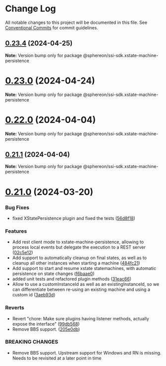 # Change Log

All notable changes to this project will be documented in this file.
See [Conventional Commits](https://conventionalcommits.org) for commit guidelines.

## [0.23.4](https://github.com/Sphereon-Opensource/SSI-SDK/compare/v0.23.2...v0.23.4) (2024-04-25)

**Note:** Version bump only for package @sphereon/ssi-sdk.xstate-machine-persistence

# [0.23.0](https://github.com/Sphereon-Opensource/SSI-SDK/compare/v0.22.0...v0.23.0) (2024-04-24)

**Note:** Version bump only for package @sphereon/ssi-sdk.xstate-machine-persistence

# [0.22.0](https://github.com/Sphereon-Opensource/SSI-SDK/compare/v0.21.1...v0.22.0) (2024-04-04)

**Note:** Version bump only for package @sphereon/ssi-sdk.xstate-machine-persistence

## [0.21.1](https://github.com/Sphereon-Opensource/SSI-SDK/compare/v0.21.0...v0.21.1) (2024-04-04)

**Note:** Version bump only for package @sphereon/ssi-sdk.xstate-machine-persistence

# [0.21.0](https://github.com/Sphereon-Opensource/SSI-SDK/compare/v0.19.0...v0.21.0) (2024-03-20)

### Bug Fixes

- fixed XStatePersistence plugin and fixed the tests ([56d8f18](https://github.com/Sphereon-Opensource/SSI-SDK/commit/56d8f1883802208a2d15f2f25ec03b0bcfb0a4e3))

### Features

- Add rest client mode to xstate-machine-persistence, allowing to process local events but delegate the execution to a REST server ([02c5e12](https://github.com/Sphereon-Opensource/SSI-SDK/commit/02c5e12f68c94f7a2d099b59de1d13b4c77ea5a4))
- Add support to automatically cleanup on final states, as well as to cleanup all other instances when starting a machine ([484fc21](https://github.com/Sphereon-Opensource/SSI-SDK/commit/484fc215a95232b861b81d6def6e42260ac8a1f9))
- Add support to start and resume xstate statemachines, with automatic persistence on state changes ([f6baae0](https://github.com/Sphereon-Opensource/SSI-SDK/commit/f6baae0527a80acfd423e4efe1c2f2b79e60bb8c))
- added unit tests and refactored plugin methods ([31eac66](https://github.com/Sphereon-Opensource/SSI-SDK/commit/31eac66d70168a74e9a79c0bb2e50c7dc942682a))
- Allow to use a customInstanceId as well as an existingInstanceId, so we can differentiate between re-using an existing machine and using a custom id ([3aeb93d](https://github.com/Sphereon-Opensource/SSI-SDK/commit/3aeb93d9b4dd373f445cec5cbe33d08364b2df74))

### Reverts

- Revert "chore: Make sure plugins having listener methods, actually expose the interface" ([99db568](https://github.com/Sphereon-Opensource/SSI-SDK/commit/99db56856054c86c2e8955d43a0b6e2c7a5228bf))
- Remove BBS support. ([205e0db](https://github.com/Sphereon-Opensource/SSI-SDK/commit/205e0db2bb985bf33a618576955d8b28a39ff932))

### BREAKING CHANGES

- Remove BBS support. Upstream support for Windows and RN is missing. Needs to be revisited at a later point in time
